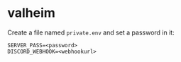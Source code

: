 # valheim

Create a file named `private.env` and set a password in it:

```
SERVER_PASS=<password>
DISCORD_WEBHOOK=<webhookurl>
```

